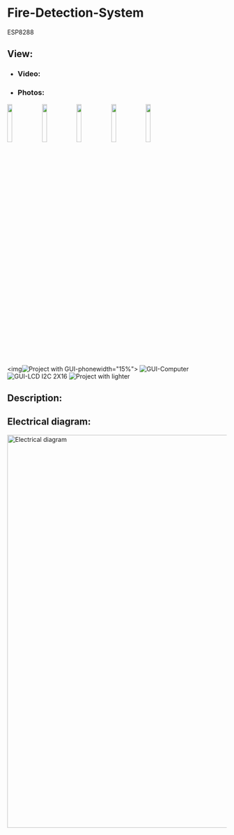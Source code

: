 # Fire-Detection-System

ESP8288

## View:
- ### Video:

- ### Photos:

<img src="https://user-images.githubusercontent.com/302fe537-3933-4a98-8770-11d751a64caa.jpg" width="15%"></img> <img src="https://user-images.githubusercontent.com/96941609/227784083-b1a2a269-6ddc-4171-aff7-53a282d1592e.jpg" width="15%"></img> <img src="https://user-images.githubusercontent.com/96941609/227784084-c19cec82-79f6-48cb-9a64-520c57b61361.jpg" width="15%"></img> <img src="https://user-images.githubusercontent.com/96941609/227784093-3b3ce2e0-badb-46a0-94c4-83cdf191aa7b.jpg" width="15%"></img> <img src="https://user-images.githubusercontent.com/96941609/227784095-9250588e-16a3-4092-9a58-9cd7c17b994b.jpg" width="15%"></img> 


<img![Project with GUI-phone](https://github.com/user-attachments/assets/302fe537-3933-4a98-8770-11d751a64caa)width="15%"></img>
![GUI-Computer](https://github.com/user-attachments/assets/cfe1504e-c093-447e-a5c6-2fea8bb7ef01)
![GUI-LCD I2C 2X16](https://github.com/user-attachments/assets/45ecedb3-f161-4676-9b5b-75babf77064a)
![Project with lighter](https://github.com/user-attachments/assets/7e94e1fc-8e90-4af9-aafb-625ea394c0aa)

## Description:
## Electrical diagram:
<img width="902" alt="Electrical diagram" src="https://github.com/user-attachments/assets/1880fa60-6480-4ad0-aa2c-f4179d125edc">
